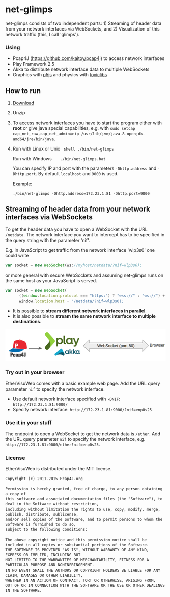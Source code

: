 # net-glimps

net-glimps consists of two independent parts: 1) Streaming of header data from your network interfaces via WebSockets, and 2) Visualization of this network traffic (this, I call 'glimps').

### Using

* Pcap4J (https://github.com/kaitoy/pcap4j) to access network interfaces
* Play Framework 2.5
* Akka to distribute network interface data to multiple WebSockets
* Graphics with [p5js](https://p5js.org/) and physics with [toxiclibs](https://github.com/hapticdata/toxiclibsjs)

## How to run

1. [Download](https://github.com/kristian-lange/net-glimps/releases)

1. Unzip

1. To access network interfaces you have to start the program either with **root** or give java special capabilities, e.g. with `sudo setcap cap_net_raw,cap_net_admin=eip /usr/lib/jvm/java-8-openjdk-amd64/jre/bin/java`.

1. Run with Linux or Unix
   ```shell
   ./bin/net-glimps
   ```
   
   Run with Windows
   ```
   ./bin/net-glimps.bat
   ```

   You can specify IP and port with the parameters `-Dhttp.address` and `-Dhttp.port`. By default `localhost` and `9000` is used.

   Example:

   ```shell
   ./bin/net-glimps -Dhttp.address=172.23.1.81 -Dhttp.port=9000
   ```

## Streaming of header data from your network interfaces via WebSockets

To get the header data you have to open a WebSocket with the URL `/netdata`. The network interface you want to intercept has to be specified in the query string with the parameter 'nif'.

E.g. in JavaScript to get traffic from the network interface 'wlp3s0' one could write

```javascript
var socket = new WebSocket(ws://myhost/netdata/?nif=wlp3s0);
```

or more general with secure WebSockets and assuming net-glimps runs on the same host as your JavaScript is served.

```javascript
var socket = new WebSocket(
      ((window.location.protocol === "https:") ? "wss://" : "ws://") +
      window.location.host + "/netdata/?nif=wlp3s0);
```

* It is possible to **stream different network interfaces in parallel**.
* It is also possible to **stream the same network interface to multiple destinations**.



![Schema](docs/schema.png)





### Try out in your browser

EtherVisuWeb comes with a basic example web page. Add the URL query parameter `nif` to specify the network interface.

* Use default network interface specified with `-DNIF`: `http://172.23.1.81:9000/`
* Specify network interface: `http://172.23.1.81:9000/?nif=enp0s25`

### Use it in your stuff

The endpoint to open a WebSocket to get the network data is `/ether`. Add the URL query parameter `nif` to specify the network interface, e.g. `http://172.23.1.81:9000/ether?nif=enp0s25`.

### License

EtherVisuWeb is distributed under the MIT license.

    Copyright (c) 2011-2015 Pcap4J.org

    Permission is hereby granted, free of charge, to any person obtaining a copy of
    this software and associated documentation files (the "Software"), to deal in the Software without restriction,
    including without limitation the rights to use, copy, modify, merge, publish, distribute, sublicense,
    and/or sell copies of the Software, and to permit persons to whom the Software is furnished to do so,
    subject to the following conditions:

    The above copyright notice and this permission notice shall be included in all copies or substantial portions of the Software.
    THE SOFTWARE IS PROVIDED "AS IS", WITHOUT WARRANTY OF ANY KIND, EXPRESS OR IMPLIED, INCLUDING BUT
    NOT LIMITED TO THE WARRANTIES OF MERCHANTABILITY, FITNESS FOR A PARTICULAR PURPOSE AND NONINFRINGEMENT.
    IN NO EVENT SHALL THE AUTHORS OR COPYRIGHT HOLDERS BE LIABLE FOR ANY CLAIM, DAMAGES OR OTHER LIABILITY,
    WHETHER IN AN ACTION OF CONTRACT, TORT OR OTHERWISE, ARISING FROM,
    OUT OF OR IN CONNECTION WITH THE SOFTWARE OR THE USE OR OTHER DEALINGS IN THE SOFTWARE.
